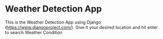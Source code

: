 # Weather Detection App 

This is the Weather Detection App using Django (https://www.djangoproject.com/). Give it your desired location and hit enter to search Weather Condition
